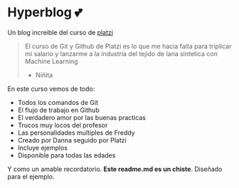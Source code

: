 # Hyperblog 💕

Un blog increible del curso de [platzi](https://platzi.com/home)

> El curso de Git y Github de Platzi es lo que me hacia falta para triplicar mi salario y lanzarme a la industria del tejido de lana sintetica con Machine Learning
>
> - Niñita

En este curso vemos de todo:

- Todos los comandos de Git
- El flujo de trabajo en Github
- El verdadero amor por las buenas practicas
- Trucos muy locos del profesor
- Las personalidades multiples de Freddy
- Creado por Danna seguido por Platzi
- Incluye ejemplos
- Disponible para todas las edades

Y como un amable recordatorio. **Este readme.md es un chiste**. Diseñado para el ejemplo.
